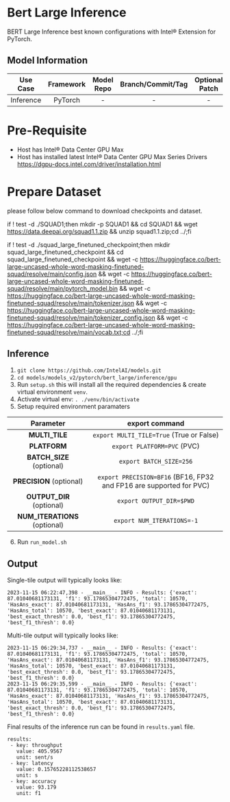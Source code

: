 # Bert Large Inference

BERT Large Inference best known configurations with Intel® Extension for PyTorch.

## Model Information

| **Use Case** | **Framework** | **Model Repo** | **Branch/Commit/Tag** | **Optional Patch** |
|:---:| :---: |:--------------:|:---------------------:|:------------------:|
|  Inference   |    PyTorch    |       -        |           -           |         -          |

# Pre-Requisite
* Host has Intel® Data Center GPU Max
* Host has installed latest Intel® Data Center GPU Max Series Drivers https://dgpu-docs.intel.com/driver/installation.html

# Prepare Dataset
please follow below command to download checkpoints and dataset. 

if ! test -d ./SQUAD1;then mkdir -p SQUAD1 && cd SQUAD1 && wget https://data.deepai.org/squad1.1.zip && unzip squad1.1.zip;cd ../;fi

if ! test -d ./squad_large_finetuned_checkpoint;then mkdir squad_large_finetuned_checkpoint && cd squad_large_finetuned_checkpoint && wget -c https://huggingface.co/bert-large-uncased-whole-word-masking-finetuned-squad/resolve/main/config.json && wget -c https://huggingface.co/bert-large-uncased-whole-word-masking-finetuned-squad/resolve/main/pytorch_model.bin && wget -c https://huggingface.co/bert-large-uncased-whole-word-masking-finetuned-squad/resolve/main/tokenizer.json && wget -c https://huggingface.co/bert-large-uncased-whole-word-masking-finetuned-squad/resolve/main/tokenizer_config.json && wget -c https://huggingface.co/bert-large-uncased-whole-word-masking-finetuned-squad/resolve/main/vocab.txt;cd ../;fi


## Inference
1. `git clone https://github.com/IntelAI/models.git`
2. `cd models/models_v2/pytorch/bert_large/inference/gpu`
3. Run `setup.sh` this will install all the required dependencies & create virtual environment `venv`.
4. Activate virtual env: `. ./venv/bin/activate`
5. Setup required environment paramaters

| **Parameter**                |                                  **export command**                                  |
|:---------------------------:|:------------------------------------------------------------------------------------:|
| **MULTI_TILE**               | `export MULTI_TILE=True` (True or False)                                             |
| **PLATFORM**                 | `export PLATFORM=PVC` (PVC)                                                 |
| **BATCH_SIZE** (optional)    |                               `export BATCH_SIZE=256`                                |
| **PRECISION** (optional)     |                  `export PRECISION=BF16` (BF16, FP32 and FP16 are supported for PVC) |
| **OUTPUT_DIR** (optional)    |                               `export OUTPUT_DIR=$PWD`                               |
|**NUM_ITERATIONS** (optional) |                               `export NUM_ITERATIONS=-1`                             |
6. Run `run_model.sh`

## Output

Single-tile output will typically looks like:

```
2023-11-15 06:22:47,398 - __main__ - INFO - Results: {'exact': 87.01040681173131, 'f1': 93.17865304772475, 'total': 10570, 'HasAns_exact': 87.01040681173131, 'HasAns_f1': 93.17865304772475, 'HasAns_total': 10570, 'best_exact': 87.01040681173131, 'best_exact_thresh': 0.0, 'best_f1': 93.17865304772475, 'best_f1_thresh': 0.0}
```

Multi-tile output will typically looks like:
```
2023-11-15 06:29:34,737 - __main__ - INFO - Results: {'exact': 87.01040681173131, 'f1': 93.17865304772475, 'total': 10570, 'HasAns_exact': 87.01040681173131, 'HasAns_f1': 93.17865304772475, 'HasAns_total': 10570, 'best_exact': 87.01040681173131, 'best_exact_thresh': 0.0, 'best_f1': 93.17865304772475, 'best_f1_thresh': 0.0}
2023-11-15 06:29:35,599 - __main__ - INFO - Results: {'exact': 87.01040681173131, 'f1': 93.17865304772475, 'total': 10570, 'HasAns_exact': 87.01040681173131, 'HasAns_f1': 93.17865304772475, 'HasAns_total': 10570, 'best_exact': 87.01040681173131, 'best_exact_thresh': 0.0, 'best_f1': 93.17865304772475, 'best_f1_thresh': 0.0}
```

Final results of the inference run can be found in `results.yaml` file.
```
results:
 - key: throughput
   value: 405.9567
   unit: sent/s
 - key: latency
   value: 0.15765228112538657
   unit: s
 - key: accuracy
   value: 93.179
   unit: f1
```
